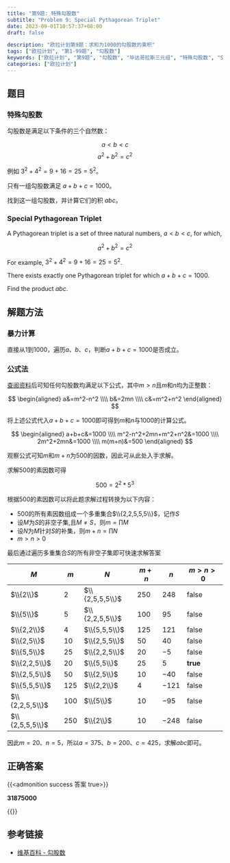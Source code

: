 ```yaml
---
title: "第9题: 特殊勾股数"
subtitle: "Problem 9: Special Pythagorean Triplet"
date: 2023-09-01T10:57:37+08:00
draft: false

description: "欧拉计划第9题：求和为1000的勾股数的乘积"
tags: ["欧拉计划", "第1-99题", "勾股数"]
keywords: ["欧拉计划", "第9题", "勾股数", "毕达哥拉斯三元组", "特殊勾股数", "Special Pythagorean Triplet"]
categories: ["欧拉计划"]
---
```

## 题目

### 特殊勾股数

勾股数是满足以下条件的三个自然数：

$$a \lt b \lt c$$
$$a^2 + b^2 = c^2$$

例如 $3^2 + 4^2 = 9 + 16 = 25 = 5^2$。

只有一组勾股数满足 $a + b + c = 1000$。

找到这一组勾股数，并计算它们的积 $abc$。

### Special Pythagorean Triplet

A Pythagorean triplet is a set of three natural numbers, $a \lt b \lt c$, for which,

$$a^2 + b^2 = c^2$$

For example, $3^2 + 4^2 = 9 + 16 = 25 = 5^2$.

There exists exactly one Pythagorean triplet for which $a + b + c = 1000$.

Find the product $abc$.

## 解题方法

### 暴力计算

直接从1到1000，遍历$a$、$b$、$c$，判断$a + b + c = 1000$是否成立。

### 公式法

[查阅资料](https://zh.wikipedia.org/zh-hans/%E5%8B%BE%E8%82%A1%E6%95%B0)后可知任何勾股数均满足以下公式，其中$m>n$且$m$和$n$均为正整数：

$$
\begin{aligned}
a&=m^2-n^2 \\\\
b&=2mn \\\\
c&=m^2+n^2
\end{aligned}
$$

将上述公式代入$a + b + c = 1000$即可得到$m$和$n$与$1000$的计算公式。

$$
\begin{aligned}
a+b+c&=1000 \\\\
m^2-n^2+2mn+m^2+n^2&=1000 \\\\
2m^2+2mn&=1000 \\\\
m(m+n)&=500
\end{aligned}
$$

观察公式可知$m$和$m+n$为$500$的因数，因此可从此处入手求解。

求解$500$的素因数可得

$$
500=2^2*5^3
$$

根据$500$的素因数可以将此题求解过程转换为以下内容：

- $500$的所有素因数组成一个多重集合$\\{2,2,5,5,5\\}$，记作$S$
- 设$M$为$S$的非空子集,且$M\not =S$，则$m=\prod{M}$
- 设$N$为$M$针对$S$的补集，则$m+n=\prod{N}$
- $m>n>0$

最后通过遍历多重集合$S$的所有非空子集即可快速求解答案

|$M$|$m$|$N$|$m+n$|$n$|$m>n>0$|
|---|---|---|-----|---|-----|
|$\\{2\\}$|$2$|$\\{2,5,5,5\\}$|$250$|$248$|false|
|$\\{5\\}$|$5$|$\\{2,2,5,5\\}$|$100$|$95$|false|
|$\\{2,2\\}$|$4$|$\\{5,5,5\\}$|$125$|$121$|false|
|$\\{2,5\\}$|$10$|$\\{2,5,5\\}$|$50$|$40$|false|
|$\\{5,5\\}$|$25$|$\\{2,2,5\\}$|$20$|$-5$|false|
|$\\{2,2,5\\}$|$20$|$\\{5,5\\}$|$25$|$5$|**true**|
|$\\{2,5,5\\}$|$50$|$\\{2,5\\}$|$10$|$-40$|false|
|$\\{5,5,5\\}$|$125$|$\\{2,2\\}$|$4$|$-121$|false|
|$\\{2,2,5,5\\}$|$100$|$\\{5\\}$|$10$|$-95$|false|
|$\\{2,5,5,5\\}$|$250$|$\\{2\\}$|$10$|$-248$|false|

因此$m=20$、$n=5$，所以$a=375$、$b=200$、$c=425$，求解$abc$即可。

<div class="hide">

## 正确答案

{{<admonition success 答案 true>}}

**31875000**

{{</admonition >}}

</div>

## 参考链接

- [维基百科 - 勾股数](https://zh.wikipedia.org/zh-hans/%E5%8B%BE%E8%82%A1%E6%95%B0)
